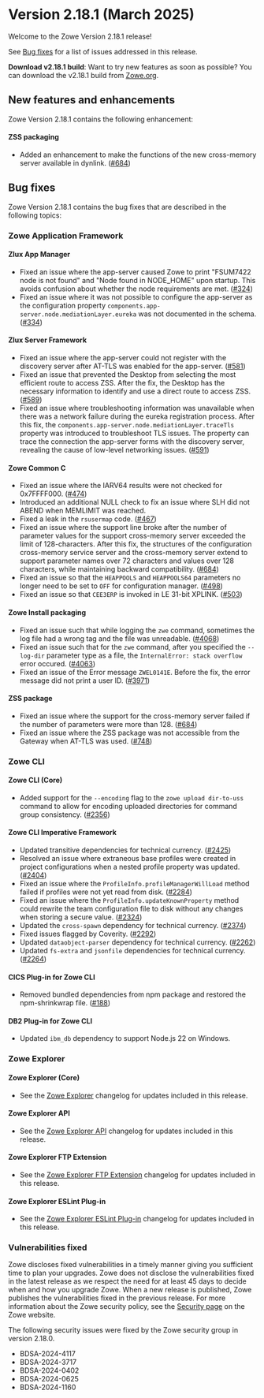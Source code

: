 # Version 2.18.1 (March 2025)

Welcome to the Zowe Version 2.18.1 release!

See [Bug fixes](#bug-fixes) for a list of issues addressed in this release.

**Download v2.18.1 build**: Want to try new features as soon as possible? You can download the v2.18.1 build from [Zowe.org](https://www.zowe.org/download.html).

## New features and enhancements

Zowe Version 2.18.1 contains the following enhancement:

#### ZSS packaging

- Added an enhancement to make the functions of the new cross-memory server available in dynlink. ([#684](https://github.com/zowe/zss/issues/684))


## Bug fixes

Zowe Version 2.18.1 contains the bug fixes that are described in the following topics:

### Zowe Application Framework

#### Zlux App Manager

- Fixed an issue where the app-server caused Zowe to print "FSUM7422 node is not found" and "Node found in NODE_HOME" upon startup. This avoids confusion about whether the node requirements are met. ([#324](https://github.com/zowe/zlux-app-manager/pull/324))
- Fixed an issue where it was not possible to configure the app-server as the configuration property `components.app-server.node.mediationLayer.eureka` was not documented in the schema. ([#334](https://github.com/zowe/zlux-app-manager/pull/334))


#### Zlux Server Framework

- Fixed an issue where the app-server could not register with the discovery server after AT-TLS was enabled for the app-server. ([#581](https://github.com/zowe/zlux-server-framework/pull/581))
- Fixed an issue that prevented the Desktop from selecting the most efficient route to access ZSS. After the fix, the Desktop has the necessary information to identify and use a direct route to access ZSS. ([#589](https://github.com/zowe/zlux-server-framework/pull/589))
- Fixed an issue where troubleshooting information was unavailable when there was a network failure during the eureka registration process. After this fix, the `components.app-server.node.mediationLayer.traceTls` property was introduced to troubleshoot TLS issues. The property can trace the connection the app-server forms with the discovery server, revealing the cause of low-level networking issues. ([#591](https://github.com/zowe/zlux-server-framework/pull/591))


#### Zowe Common C 
- Fixed an issue where the IARV64 results were not checked for 0x7FFFF000. ([#474](https://github.com/zowe/zowe-common-c/issues/474))
- Introduced an additional NULL check to fix an issue where SLH did not ABEND when MEMLIMIT was reached.
- Fixed a leak in the `rsusermap` code. ([#467](https://github.com/zowe/zowe-common-c/issues/467))
- Fixed an issue where the support line broke after the number of parameter values for the support cross-memory server exceeded the limit of 128-characters. After this fix, the structures of the configuration cross-memory service server and the cross-memory server extend to support parameter names over 72 characters and values over 128 characters, while maintaining backward compatibility. ([#684](https://github.com/zowe/zss/issues/684))
- Fixed an issue so that the `HEAPPOOLS` and `HEAPPOOLS64` parameters no longer need to be set to `OFF` for configuration manager. ([#498](https://github.com/zowe/zowe-common-c/pull/498))
- Fixed an issue so that `CEE3ERP` is invoked in LE 31-bit XPLINK. ([#503](https://github.com/zowe/zowe-common-c/pull/503))


#### Zowe Install packaging
- Fixed an issue such that while logging the `zwe` command, sometimes the log file had a wrong tag and the file was unreadable. ([#4068](https://github.com/zowe/zowe-install-packaging/pull/4068))
- Fixed an issue such that for the `zwe` command, after you specified the `--log-dir` parameter type as a file, the `InternalError: stack overflow` error occured. ([#4063](https://github.com/zowe/zowe-install-packaging/pull/4063))
- Fixed an issue of the Error message `ZWEL0141E`. Before the fix, the error message did not print a user ID. ([#3971](https://github.com/zowe/zowe-install-packaging/pull/3971))


#### ZSS package
- Fixed an issue where the support for the cross-memory server failed if the number of parameters were more than 128. ([#684](https://github.com/zowe/zss/issues/684))
- Fixed an issue where the ZSS package was not accessible from the Gateway when AT-TLS was used. ([#748](https://github.com/zowe/zss/pull/748))


### Zowe CLI

#### Zowe CLI (Core)

- Added support for the `--encoding` flag to the `zowe upload dir-to-uss` command to allow for encoding uploaded directories for command group consistency. ([#2356](https://github.com/zowe/zowe-cli/pull/2356))

#### Zowe CLI Imperative Framework

- Updated transitive dependencies for technical currency. ([#2425](https://github.com/zowe/zowe-cli/pull/2425))
- Resolved an issue where extraneous base profiles were created in project configurations when a nested profile property was updated. ([#2404](https://github.com/zowe/zowe-cli/pull/2404))
- Fixed an issue where the `ProfileInfo.profileManagerWillLoad` method failed if profiles were not yet read from disk. ([#2284](https://github.com/zowe/zowe-cli/issues/2284))
- Fixed an issue where the `ProfileInfo.updateKnownProperty` method could rewrite the team configuration file to disk without any changes when storing a secure value. ([#2324](https://github.com/zowe/zowe-cli/issues/2324))
- Updated the `cross-spawn` dependency for technical currency. ([#2374](https://github.com/zowe/zowe-cli/pull/2374))
- Fixed issues flagged by Coverity. ([#2292](https://github.com/zowe/zowe-cli/pull/2292))
- Updated `dataobject-parser` dependency for technical currency. ([#2262](https://github.com/zowe/zowe-cli/pull/2262))
- Updated `fs-extra` and `jsonfile` dependencies for technical currency. ([#2264](https://github.com/zowe/zowe-cli/pull/2264))

#### CICS Plug-in for Zowe CLI

- Removed bundled dependencies from npm package and restored the npm-shrinkwrap file. ([#188](https://github.com/zowe/cics-for-zowe-client/pull/188))

#### DB2 Plug-in for Zowe CLI

- Updated `ibm_db` dependency to support Node.js 22 on Windows.

### Zowe Explorer

#### Zowe Explorer (Core)

- See the [Zowe Explorer](https://github.com/zowe/zowe-explorer-vscode/blob/main/packages/zowe-explorer/CHANGELOG.md) changelog for updates included in this release.

#### Zowe Explorer API

- See the [Zowe Explorer API](https://github.com/zowe/zowe-explorer-vscode/blob/main/packages/zowe-explorer-api/CHANGELOG.md) changelog for updates included in this release.

####  Zowe Explorer FTP Extension

- See the [Zowe Explorer FTP Extension](https://github.com/zowe/zowe-explorer-vscode/blob/main/packages/zowe-explorer-ftp-extension/CHANGELOG.md) changelog for updates included in this release.

#### Zowe Explorer ESLint Plug-in

- See the [Zowe Explorer ESLint Plug-in](https://github.com/zowe/zowe-explorer-vscode/blob/main/packages/eslint-plugin-zowe-explorer/CHANGELOG.md) changelog for updates included in this release.

### Vulnerabilities fixed

Zowe discloses fixed vulnerabilities in a timely manner giving you sufficient time to plan your upgrades. Zowe does not disclose the vulnerabilities fixed in the latest release as we respect the need for at least 45 days to decide when and how you upgrade Zowe. When a new release is published, Zowe publishes the vulnerabilities fixed in the previous release. For more information about the Zowe security policy, see the [Security page](https://www.zowe.org/security.html) on the Zowe website.

The following security issues were fixed by the Zowe security group in version 2.18.0.

- BDSA-2024-4117
- BDSA-2024-3717
- BDSA-2024-0402
- BDSA-2024-0625
- BDSA-2024-1160
